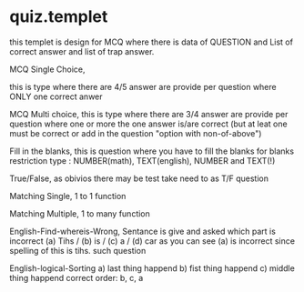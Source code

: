 # quiz.templet
this templet is design for MCQ where there is data of QUESTION and List of correct answer and list of trap answer.

MCQ Single Choice, 

this is type where there are 4/5 answer are provide per question where ONLY one correct anwer

MCQ Multi choice,
this is type where there are 3/4 answer are provide per question where one or more the one answer is/are correct (but at leat one must be correct or add in the question "option with non-of-above")

Fill in the blanks, 
this is question where you have to fill the blanks for blanks restriction type : NUMBER(math), TEXT(english), NUMBER and TEXT(!)

True/False,
as obivios there may be test take need to as T/F question

Matching Single,
1 to 1 function 

Matching Multiple,
1 to many function

English-Find-whereis-Wrong,
Sentance is give and asked which part is incorrect 
(a) Tihs / (b) is / (c) a / (d) car
as you can see (a) is incorrect since spelling of this is tihs. such question 

English-logical-Sorting
a) last thing happend
b) fist thing happend
c) middle thing happend
correct order: b, c, a


